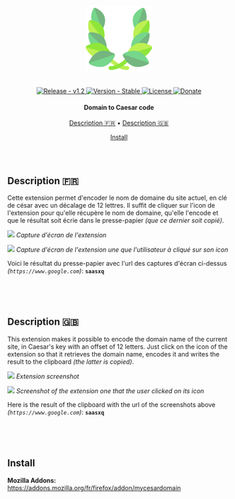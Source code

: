 <p align="center" >
    <img src="https://github.com/Game-K-Hack/MyCesarDomain/raw/main/icons/laurier-512.png" width=150 />
</p>

<br>

<div align="center">
  <a href="#">
    <img src="https://img.shields.io/static/v1?label=release&message=v1.0&color=blue" alt="Release - v1.2" />
  </a>
  <a href="#">
    <img src="https://img.shields.io/static/v1?label=version&message=stable&color=green" alt="Version - Stable" />
  </a>
  <a href="https://choosealicense.com/licenses/mpl-2.0">
    <img src="https://img.shields.io/badge/License-MPL-yellow" alt="License" />
  </a>
  <a href="https://www.paypal.com/paypalme/gamekdonate">
    <img src="https://img.shields.io/badge/Donate-PayPal-green.svg" alt="Donate" />
  </a>
</div>

<h4 align="center">Domain to Caesar code</h4>

<p align="center">
  <a href="#Description-🇫🇷">Description 🇫🇷</a> •
  <a href="#Description-🇬🇧">Description 🇬🇧</a>
</p>

<p align="center">
  <a href="#Install">Install</a>
</p>

<br>
<br>

## Description 🇫🇷

Cette extension permet d'encoder le nom de domaine du site actuel, en clé de césar avec un décalage de 12 lettres. Il suffit de cliquer sur l'icon de l'extension pour qu'elle récupère le nom de domaine, qu'elle l'encode et que le résultat soit écrie dans le presse-papier *(que ce dernier soit copié)*.

![](https://cdn.discordapp.com/attachments/878980314129653810/1048986109000044566/Clipboard01.png)
*Capture d'écran de l'extension*

![](https://cdn.discordapp.com/attachments/878980314129653810/1048986115891265536/Clipboard02.png)
*Capture d'écran de l'extension une que l'utilisateur à cliqué sur son icon*

Voici le résultat du presse-papier avec l'url des captures d'écran ci-dessus *(`https://www.google.com`)*: **`saasxq`**

<br>
<br>
<br>

## Description 🇬🇧

This extension makes it possible to encode the domain name of the current site, in Caesar's key with an offset of 12 letters. Just click on the icon of the extension so that it retrieves the domain name, encodes it and writes the result to the clipboard *(the latter is copied)*.

![](https://cdn.discordapp.com/attachments/878980314129653810/1048986109000044566/Clipboard01.png)
*Extension screenshot*

![](https://cdn.discordapp.com/attachments/878980314129653810/1048986115891265536/Clipboard02.png)
*Screenshot of the extension one that the user clicked on its icon*

Here is the result of the clipboard with the url of the screenshots above *(`https://www.google.com`)*: **`saasxq`**

<br>
<br>
<br>

## Install

**Mozilla Addons:** https://addons.mozilla.org/fr/firefox/addon/mycesardomain
